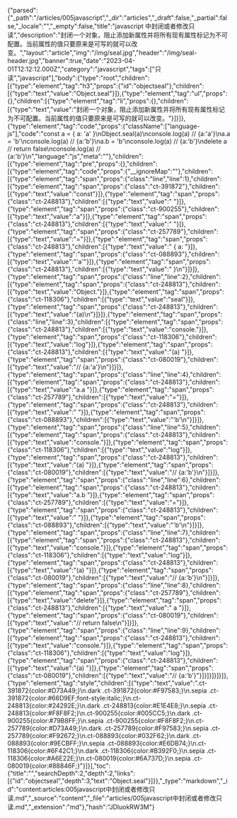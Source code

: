 {"parsed":{"_path":"/articles/005javascript","_dir":"articles","_draft":false,"_partial":false,"_locale":"","_empty":false,"title":"javascript 中封闭或者修改只读","description":"封闭一个对象，阻止添加新属性并将所有现有属性标记为不可配置。当前属性的值只要原来是可写的就可以改变。","layout":"article","img":"/img/seal.jpg","header":"/img/seal-header.jpg","banner":true,"date":"2023-04-01T12:12:12.000Z","category":"javascript","tags":["只读","javascript"],"body":{"type":"root","children":[{"type":"element","tag":"h3","props":{"id":"objectseal"},"children":[{"type":"text","value":"Object.seal"}]},{"type":"element","tag":"ul","props":{},"children":[{"type":"element","tag":"li","props":{},"children":[{"type":"text","value":"封闭一个对象，阻止添加新属性并将所有现有属性标记为不可配置。当前属性的值只要原来是可写的就可以改变。"}]}]},{"type":"element","tag":"code","props":{"className":["language-js"],"code":"const a = { a: 'a' }\nObject.seal(a)\nconsole.log(a) // {a:'a'}\na.a = 'b'\nconsole.log(a) // {a:'b'}\na.b = 'b'\nconsole.log(a) // {a:'b'}\ndelete a // return false\nconsole.log(a) // {a:'b'}\n","language":"js","meta":""},"children":[{"type":"element","tag":"pre","props":{},"children":[{"type":"element","tag":"code","props":{"__ignoreMap":""},"children":[{"type":"element","tag":"span","props":{"class":"line","line":1},"children":[{"type":"element","tag":"span","props":{"class":"ct-391872"},"children":[{"type":"text","value":"const"}]},{"type":"element","tag":"span","props":{"class":"ct-248813"},"children":[{"type":"text","value":" "}]},{"type":"element","tag":"span","props":{"class":"ct-900255"},"children":[{"type":"text","value":"a"}]},{"type":"element","tag":"span","props":{"class":"ct-248813"},"children":[{"type":"text","value":" "}]},{"type":"element","tag":"span","props":{"class":"ct-257789"},"children":[{"type":"text","value":"="}]},{"type":"element","tag":"span","props":{"class":"ct-248813"},"children":[{"type":"text","value":" { a: "}]},{"type":"element","tag":"span","props":{"class":"ct-088893"},"children":[{"type":"text","value":"'a'"}]},{"type":"element","tag":"span","props":{"class":"ct-248813"},"children":[{"type":"text","value":" }\n"}]}]},{"type":"element","tag":"span","props":{"class":"line","line":2},"children":[{"type":"element","tag":"span","props":{"class":"ct-248813"},"children":[{"type":"text","value":"Object."}]},{"type":"element","tag":"span","props":{"class":"ct-118306"},"children":[{"type":"text","value":"seal"}]},{"type":"element","tag":"span","props":{"class":"ct-248813"},"children":[{"type":"text","value":"(a)\n"}]}]},{"type":"element","tag":"span","props":{"class":"line","line":3},"children":[{"type":"element","tag":"span","props":{"class":"ct-248813"},"children":[{"type":"text","value":"console."}]},{"type":"element","tag":"span","props":{"class":"ct-118306"},"children":[{"type":"text","value":"log"}]},{"type":"element","tag":"span","props":{"class":"ct-248813"},"children":[{"type":"text","value":"(a) "}]},{"type":"element","tag":"span","props":{"class":"ct-080019"},"children":[{"type":"text","value":"// {a:'a'}\n"}]}]},{"type":"element","tag":"span","props":{"class":"line","line":4},"children":[{"type":"element","tag":"span","props":{"class":"ct-248813"},"children":[{"type":"text","value":"a.a "}]},{"type":"element","tag":"span","props":{"class":"ct-257789"},"children":[{"type":"text","value":"="}]},{"type":"element","tag":"span","props":{"class":"ct-248813"},"children":[{"type":"text","value":" "}]},{"type":"element","tag":"span","props":{"class":"ct-088893"},"children":[{"type":"text","value":"'b'\n"}]}]},{"type":"element","tag":"span","props":{"class":"line","line":5},"children":[{"type":"element","tag":"span","props":{"class":"ct-248813"},"children":[{"type":"text","value":"console."}]},{"type":"element","tag":"span","props":{"class":"ct-118306"},"children":[{"type":"text","value":"log"}]},{"type":"element","tag":"span","props":{"class":"ct-248813"},"children":[{"type":"text","value":"(a) "}]},{"type":"element","tag":"span","props":{"class":"ct-080019"},"children":[{"type":"text","value":"// {a:'b'}\n"}]}]},{"type":"element","tag":"span","props":{"class":"line","line":6},"children":[{"type":"element","tag":"span","props":{"class":"ct-248813"},"children":[{"type":"text","value":"a.b "}]},{"type":"element","tag":"span","props":{"class":"ct-257789"},"children":[{"type":"text","value":"="}]},{"type":"element","tag":"span","props":{"class":"ct-248813"},"children":[{"type":"text","value":" "}]},{"type":"element","tag":"span","props":{"class":"ct-088893"},"children":[{"type":"text","value":"'b'\n"}]}]},{"type":"element","tag":"span","props":{"class":"line","line":7},"children":[{"type":"element","tag":"span","props":{"class":"ct-248813"},"children":[{"type":"text","value":"console."}]},{"type":"element","tag":"span","props":{"class":"ct-118306"},"children":[{"type":"text","value":"log"}]},{"type":"element","tag":"span","props":{"class":"ct-248813"},"children":[{"type":"text","value":"(a) "}]},{"type":"element","tag":"span","props":{"class":"ct-080019"},"children":[{"type":"text","value":"// {a:'b'}\n"}]}]},{"type":"element","tag":"span","props":{"class":"line","line":8},"children":[{"type":"element","tag":"span","props":{"class":"ct-257789"},"children":[{"type":"text","value":"delete"}]},{"type":"element","tag":"span","props":{"class":"ct-248813"},"children":[{"type":"text","value":" a "}]},{"type":"element","tag":"span","props":{"class":"ct-080019"},"children":[{"type":"text","value":"// return false\n"}]}]},{"type":"element","tag":"span","props":{"class":"line","line":9},"children":[{"type":"element","tag":"span","props":{"class":"ct-248813"},"children":[{"type":"text","value":"console."}]},{"type":"element","tag":"span","props":{"class":"ct-118306"},"children":[{"type":"text","value":"log"}]},{"type":"element","tag":"span","props":{"class":"ct-248813"},"children":[{"type":"text","value":"(a) "}]},{"type":"element","tag":"span","props":{"class":"ct-080019"},"children":[{"type":"text","value":"// {a:'b'}"}]}]}]}]}]},{"type":"element","tag":"style","children":[{"type":"text","value":".ct-391872{color:#D73A49;}\n.dark .ct-391872{color:#F97583;}\n.sepia .ct-391872{color:#66D9EF;font-style:italic;}\n.ct-248813{color:#24292E;}\n.dark .ct-248813{color:#E1E4E8;}\n.sepia .ct-248813{color:#F8F8F2;}\n.ct-900255{color:#005CC5;}\n.dark .ct-900255{color:#79B8FF;}\n.sepia .ct-900255{color:#F8F8F2;}\n.ct-257789{color:#D73A49;}\n.dark .ct-257789{color:#F97583;}\n.sepia .ct-257789{color:#F92672;}\n.ct-088893{color:#032F62;}\n.dark .ct-088893{color:#9ECBFF;}\n.sepia .ct-088893{color:#E6DB74;}\n.ct-118306{color:#6F42C1;}\n.dark .ct-118306{color:#B392F0;}\n.sepia .ct-118306{color:#A6E22E;}\n.ct-080019{color:#6A737D;}\n.sepia .ct-080019{color:#88846F;}"}]}],"toc":{"title":"","searchDepth":2,"depth":2,"links":[{"id":"objectseal","depth":3,"text":"Object.seal"}]}},"_type":"markdown","_id":"content:articles:005javascript中封闭或者修改只读.md","_source":"content","_file":"articles/005javascript中封闭或者修改只读.md","_extension":"md"},"hash":"JDluokRW3M"}